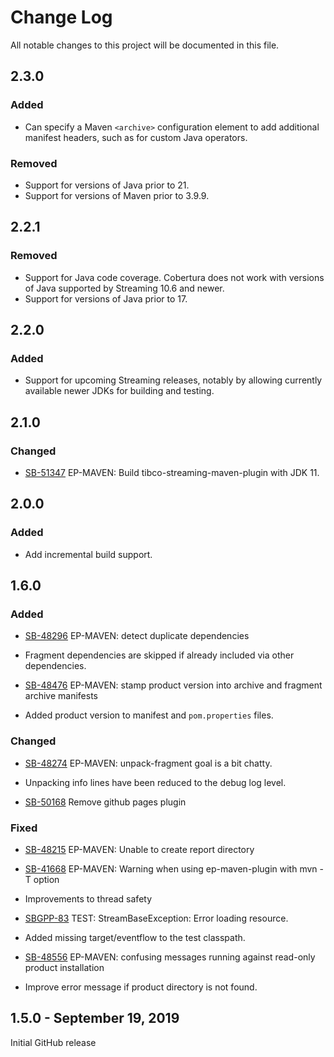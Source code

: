 # Change Log

All notable changes to this project will be documented in this file.

## 2.3.0

### Added

- Can specify a Maven `<archive>` configuration element to add additional manifest headers, such as for custom Java operators.

### Removed

- Support for versions of Java prior to 21.
- Support for versions of Maven prior to 3.9.9.

## 2.2.1

### Removed

- Support for Java code coverage. Cobertura does not work with
  versions of Java supported by Streaming 10.6 and newer.
- Support for versions of Java prior to 17.

## 2.2.0

### Added

- Support for upcoming Streaming releases, notably by allowing
  currently available newer JDKs for building and testing.

## 2.1.0

### Changed

- [SB-51347](https://jira.tibco.com/browse/SB-51347) EP-MAVEN: Build tibco-streaming-maven-plugin with JDK 11.

## 2.0.0

### Added

* Add incremental build support.

## 1.6.0

### Added

- [SB-48296](https://jira.tibco.com/browse/SB-48296) EP-MAVEN: detect duplicate dependencies

- Fragment dependencies are skipped if already included via other dependencies.

- [SB-48476](https://jira.tibco.com/browse/SB-48476) EP-MAVEN: stamp product version into archive and fragment archive manifests

- Added product version to manifest and `pom.properties` files.

### Changed

- [SB-48274](https://jira.tibco.com/browse/SB-48274) EP-MAVEN: unpack-fragment goal is a bit chatty.

- Unpacking info lines have been reduced to the debug log level.

- [SB-50168](https://jira.tibco.com/browse/SB-50168) Remove github pages plugin

### Fixed

- [SB-48215](https://jira.tibco.com/browse/SB-48215) EP-MAVEN: Unable to create report directory
- [SB-41668](https://jira.tibco.com/browse/SB-41668) EP-MAVEN: Warning when using ep-maven-plugin with mvn -T option

- Improvements to thread safety

- [SBGPP-83](https://jira.tibco.com/browse/SBGPP-83) TEST: StreamBaseException: Error loading resource.

- Added missing target/eventflow to the test classpath.

- [SB-48556](https://jira.tibco.com/browse/SB-48556) EP-MAVEN: confusing messages running against read-only product installation

- Improve error message if product directory is not found.

## 1.5.0 - September 19, 2019

Initial GitHub release
